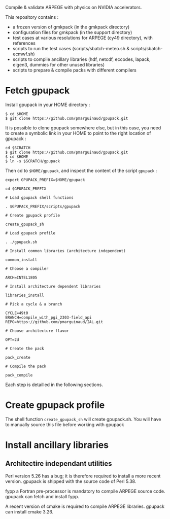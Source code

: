 
Compile & validate ARPEGE with physics on NVIDIA accelerators.

This repository contains :

- a frozen version of gmkpack (in the gmkpack directory)
- configuration files for gmkpack (in the support directory)
- test cases at various resolutions for ARPEGE (cy49 directory), with references
- scripts to run the test cases (scripts/sbatch-meteo.sh & scripts/sbatch-ecmwf.sh)
- scripts to compile ancillary libraries (hdf, netcdf, eccodes, lapack, eigen3, dummies for other unused libraries)
- scripts to prepare & compile packs with different compilers

# Fetch gpupack

Install gpupack in your HOME directory :

```
$ cd $HOME
$ git clone https://github.com/pmarguinaud/gpupack.git
```

It is possible to clone gpupack somewhere else, but in this case, you need to create a symbolic link in your HOME
to point to the right location of gpupack :

```
cd $SCRATCH
$ git clone https://github.com/pmarguinaud/gpupack.git
$ cd $HOME
$ ln -s $SCRATCH/gpupack
```

Then cd to `$HOME/gpupack`, and inspect the content of the script `gpupack` :

```
export GPUPACK_PREFIX=$HOME/gpupack

cd $GPUPACK_PREFIX

# Load gpupack shell functions

. $GPUPACK_PREFIX/scripts/gpupack

# Create gpupack profile

create_gpupack_sh

# Load gpupack profile

. ./gpupack.sh

# Install common libraries (architecture independent)

common_install

# Choose a compiler

ARCH=INTEL1805

# Install architecture dependent libraries

libraries_install  

# Pick a cycle & a branch

CYCLE=49t0
BRANCH=compile_with_pgi_2303-field_api
REPO=https://github.com/pmarguinaud/IAL.git

# Choose architecture flavor

OPT=2d

# Create the pack

pack_create 

# Compile the pack

pack_compile

```

Each step is detailled in the following sections.

# Create gpupack profile

The shell function `create_gpupack_sh` will create gpupack.sh. You will have to manually source this file
before working with gpupack

# Install ancillary libraries

## Architectire independant utilities

Perl version 5.26 has a bug; it is therefore required to install a more recent version. gpupack is shipped with 
the source code of Perl 5.38. 

fypp a Fortran pre-processor is mandatory to compile ARPEGE source code. gpupack can fetch and install fypp.

A recent version of cmake is required to compile ARPEGE libraries. gpupack can install cmake 3.26.



